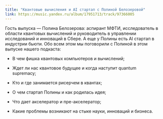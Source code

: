 ```yaml
---
title: "Квантовые вычисления и AI стартап с Полиной Белозеровой"
link: https://music.yandex.ru/album/17951713/track/97366005
---
```


Гость выпуска — Полина Белозерова: аспирант МФТИ, исследователь в области квантовых вычислений и руководитель в управлении исследований и инноваций в Сбере. А еще у Полины есть AI стартап в индустрии бьюти. Обо всем этом мы поговорили с Полиной в этом выпуске нашего подкаста:

- В чем фишка квантовых компьютеров и вычислений;

- Ждет ли нас квантовое будущее и когда наступит quantum supremacy;

- Кто и где занимается рисерчем в квантах;

- О чем стартап Полины и как родилась идея;

- Что дает акселератор и пре-акселератор;

- Какие проблемы возникают на стыке науки, инноваций и бизнеса.
